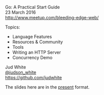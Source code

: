 Go: A Practical Start Guide  
23 March 2016  
http://www.meetup.com/bleeding-edge-web/

Topics:
- Language Features
- Resources & Community
- Tools
- Writing an HTTP Server
- Concurrency Demo

Jud White  
[@judson_white](https://twitter.com/judson_white)  
https://github.com/judwhite

The slides here are in the [present](https://godoc.org/golang.org/x/tools/cmd/present) format.
